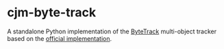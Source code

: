 # cjm-byte-track
A standalone Python implementation of the [ByteTrack](https://arxiv.org/abs/2110.06864) multi-object tracker based on the [official implementation](https://github.com/ifzhang/ByteTrack/tree/main/yolox/tracker).
